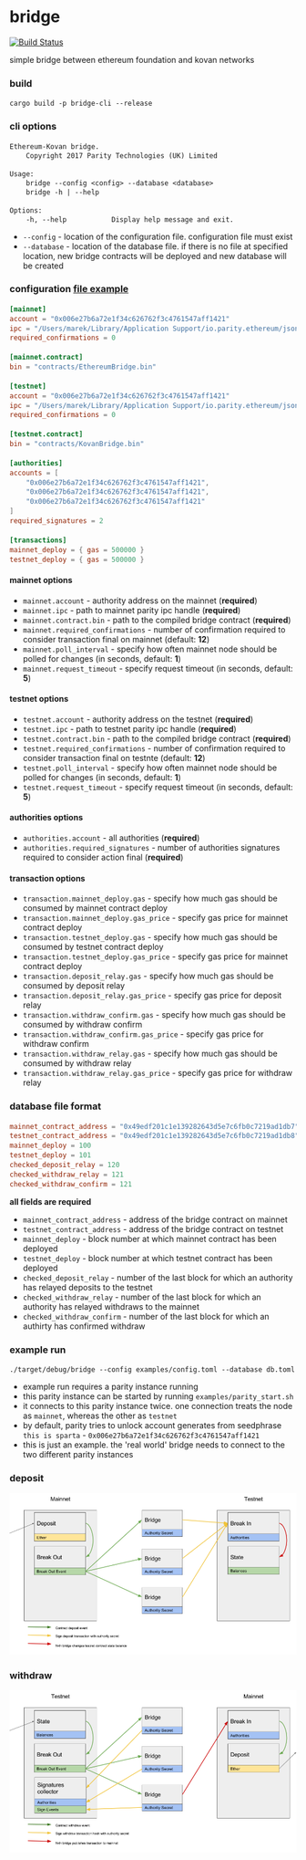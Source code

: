 # bridge

[![Build Status][travis-image]][travis-url]

[travis-image]: https://travis-ci.org/paritytech/parity-bridge.svg?branch=master
[travis-url]: https://travis-ci.org/paritytech/parity-bridge

simple bridge between ethereum foundation and kovan networks

### build

```
cargo build -p bridge-cli --release
```

### cli options

```
Ethereum-Kovan bridge.
    Copyright 2017 Parity Technologies (UK) Limited

Usage:
    bridge --config <config> --database <database>
    bridge -h | --help

Options:
    -h, --help           Display help message and exit.
```

- `--config` - location of the configuration file. configuration file must exist
- `--database` - location of the database file. if there is no file at specified location, new bridge contracts will be deployed and new database will be created

### configuration [file example](./examples/config.toml)

```toml
[mainnet]
account = "0x006e27b6a72e1f34c626762f3c4761547aff1421"
ipc = "/Users/marek/Library/Application Support/io.parity.ethereum/jsonrpc.ipc"
required_confirmations = 0

[mainnet.contract]
bin = "contracts/EthereumBridge.bin"

[testnet]
account = "0x006e27b6a72e1f34c626762f3c4761547aff1421"
ipc = "/Users/marek/Library/Application Support/io.parity.ethereum/jsonrpc.ipc"
required_confirmations = 0

[testnet.contract]
bin = "contracts/KovanBridge.bin"

[authorities]
accounts = [
	"0x006e27b6a72e1f34c626762f3c4761547aff1421",
	"0x006e27b6a72e1f34c626762f3c4761547aff1421",
	"0x006e27b6a72e1f34c626762f3c4761547aff1421"
]
required_signatures = 2

[transactions]
mainnet_deploy = { gas = 500000 }
testnet_deploy = { gas = 500000 }
```

#### mainnet options

- `mainnet.account` - authority address on the mainnet (**required**)
- `mainnet.ipc` - path to mainnet parity ipc handle (**required**)
- `mainnet.contract.bin` - path to the compiled bridge contract (**required**)
- `mainnet.required_confirmations` - number of confirmation required to consider transaction final on mainnet (default: **12**)
- `mainnet.poll_interval` - specify how often mainnet node should be polled for changes (in seconds, default: **1**)
- `mainnet.request_timeout` - specify request timeout (in seconds, default: **5**)

#### testnet options

- `testnet.account` - authority address on the testnet (**required**)
- `testnet.ipc` - path to testnet parity ipc handle (**required**)
- `testnet.contract.bin` - path to the compiled bridge contract (**required**)
- `testnet.required_confirmations` - number of confirmation required to consider transaction final on testnte (default: **12**)
- `testnet.poll_interval` - specify how often mainnet node should be polled for changes (in seconds, default: **1**)
- `testnet.request_timeout` - specify request timeout (in seconds, default: **5**)


#### authorities options

- `authorities.account` - all authorities (**required**)
- `authorities.required_signatures` - number of authorities signatures required to consider action final (**required**)

#### transaction options

- `transaction.mainnet_deploy.gas` - specify how much gas should be consumed by mainnet contract deploy
- `transaction.mainnet_deploy.gas_price` - specify gas price for mainnet contract deploy
- `transaction.testnet_deploy.gas` - specify how much gas should be consumed by testnet contract deploy
- `transaction.testnet_deploy.gas_price` - specify gas price for mainnet contract deploy
- `transaction.deposit_relay.gas` - specify how much gas should be consumed by deposit relay
- `transaction.deposit_relay.gas_price` - specify gas price for deposit relay
- `transaction.withdraw_confirm.gas` - specify how much gas should be consumed by withdraw confirm
- `transaction.withdraw_confirm.gas_price` - specify gas price for withdraw confirm
- `transaction.withdraw_relay.gas` - specify how much gas should be consumed by withdraw relay
- `transaction.withdraw_relay.gas_price` - specify gas price for withdraw relay

### database file format

```toml
mainnet_contract_address = "0x49edf201c1e139282643d5e7c6fb0c7219ad1db7"
testnet_contract_address = "0x49edf201c1e139282643d5e7c6fb0c7219ad1db8"
mainnet_deploy = 100
testnet_deploy = 101
checked_deposit_relay = 120
checked_withdraw_relay = 121
checked_withdraw_confirm = 121
```

**all fields are required**

- `mainnet_contract_address` - address of the bridge contract on mainnet
- `testnet_contract_address` - address of the bridge contract on testnet
- `mainnet_deploy` - block number at which mainnet contract has been deployed
- `testnet_deploy` - block number at which testnet contract has been deployed
- `checked_deposit_relay` - number of the last block for which an authority has relayed deposits to the testnet
- `checked_withdraw_relay` - number of the last block for which an authority has relayed withdraws to the mainnet
- `checked_withdraw_confirm` - number of the last block for which an authirty has confirmed withdraw 

### example run

```
./target/debug/bridge --config examples/config.toml --database db.toml
```

- example run requires a parity instance running
- this parity instance can be started by running `examples/parity_start.sh`
- it connects to this parity instance twice. one connection treats the node as `mainnet`, whereas the other as `testnet`
- by default, parity tries to unlock account generates from seedphrase `this is sparta` - `0x006e27b6a72e1f34c626762f3c4761547aff1421`
- this is just an example. the 'real world' bridge needs to connect to the two different parity instances

### deposit

![deposit](./res/deposit.png)

### withdraw

![withdraw](./res/withdraw.png)
